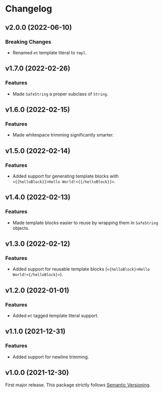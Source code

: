 
# Changelog

## v2.0.0 (2022-06-10)

### Breaking Changes

  * Renamed `mt` template literal to `tmpl`.

## v1.7.0 (2022-02-26)

### Features

  * Made `SafeString` a proper subclass of `String`.

## v1.6.0 (2022-02-15)

### Features

  * Made whitespace trimming significantly smarter.

## v1.5.0 (2022-02-14)

### Features

  * Added support for generating template blocks with `<{{helloBlock}}>Hello World!<{{/helloBlock}}>`.

## v1.4.0 (2022-02-13)

### Features

  * Made template blocks easier to reuse by wrapping them in `SafeString` objects.

## v1.3.0 (2022-02-12)

### Features

  * Added support for reusable template blocks (`<{helloBlock}>Hello World!<{/helloBlock}>`).

## v1.2.0 (2022-01-01)

### Features

  * Added `mt` tagged template literal support.

## v1.1.0 (2021-12-31)

### Features

  * Added support for newline trimming.

## v1.0.0 (2021-12-30)

First major release. This package strictly follows [Semantic Versioning](https://semver.org).
